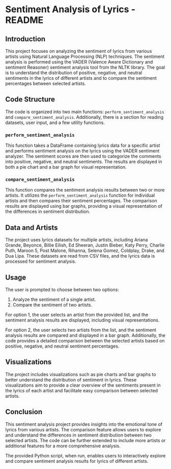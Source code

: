 # Sentiment Analysis of Lyrics - README

## Introduction

This project focuses on analyzing the sentiment of lyrics from various artists using Natural Language Processing (NLP) techniques. The sentiment analysis is performed using the VADER (Valence Aware Dictionary and sentiment Reasoner) sentiment analysis tool from the NLTK library. The goal is to understand the distribution of positive, negative, and neutral sentiments in the lyrics of different artists and to compare the sentiment percentages between selected artists.

## Code Structure

The code is organized into two main functions: `perform_sentiment_analysis` and `compare_sentiment_analysis`. Additionally, there is a section for reading datasets, user input, and a few utility functions.

### `perform_sentiment_analysis`

This function takes a DataFrame containing lyrics data for a specific artist and performs sentiment analysis on the lyrics using the VADER sentiment analyzer. The sentiment scores are then used to categorize the comments into positive, negative, and neutral sentiments. The results are displayed in both a pie chart and a bar graph for visual representation.

### `compare_sentiment_analysis`

This function compares the sentiment analysis results between two or more artists. It utilizes the `perform_sentiment_analysis` function for individual artists and then compares their sentiment percentages. The comparison results are displayed using bar graphs, providing a visual representation of the differences in sentiment distribution.

## Data and Artists

The project uses lyrics datasets for multiple artists, including Ariana Grande, Beyonce, Billie Eilish, Ed Sheeran, Justin Bieber, Katy Perry, Charlie Puth, Maroon 5, Post Malone, Rihanna, Selena Gomez, Coldplay, Drake, and Dua Lipa. These datasets are read from CSV files, and the lyrics data is processed for sentiment analysis.

## Usage

The user is prompted to choose between two options:
1. Analyze the sentiment of a single artist.
2. Compare the sentiment of two artists.

For option 1, the user selects an artist from the provided list, and the sentiment analysis results are displayed, including visual representations.

For option 2, the user selects two artists from the list, and the sentiment analysis results are compared and displayed in a bar graph. Additionally, the code provides a detailed comparison between the selected artists based on positive, negative, and neutral sentiment percentages.

## Visualizations

The project includes visualizations such as pie charts and bar graphs to better understand the distribution of sentiment in lyrics. These visualizations aim to provide a clear overview of the sentiments present in the lyrics of each artist and facilitate easy comparison between selected artists.

## Conclusion

This sentiment analysis project provides insights into the emotional tone of lyrics from various artists. The comparison feature allows users to explore and understand the differences in sentiment distribution between two selected artists. The code can be further extended to include more artists or additional features for a more comprehensive analysis.

The provided Python script, when run, enables users to interactively explore and compare sentiment analysis results for lyrics of different artists.
